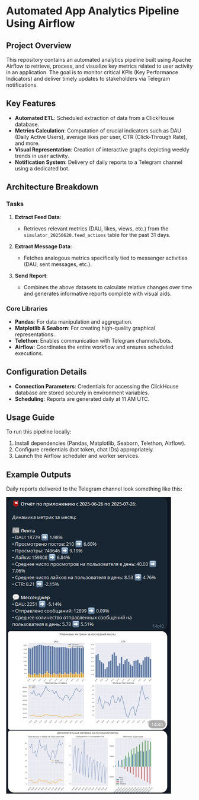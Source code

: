 # Automated App Analytics Pipeline Using Airflow

## Project Overview

This repository contains an automated analytics pipeline built using Apache Airflow to retrieve, process, and visualize key metrics related to user activity in an application. The goal is to monitor critical KPIs (Key Performance Indicators) and deliver timely updates to stakeholders via Telegram notifications.

## Key Features

- **Automated ETL**: Scheduled extraction of data from a ClickHouse database.
- **Metrics Calculation**: Computation of crucial indicators such as DAU (Daily Active Users), average likes per user, CTR (Click-Through Rate), and more.
- **Visual Representation**: Creation of interactive graphs depicting weekly trends in user activity.
- **Notification System**: Delivery of daily reports to a Telegram channel using a dedicated bot.

## Architecture Breakdown

### Tasks

1. **Extract Feed Data**:
   - Retrieves relevant metrics (DAU, likes, views, etc.) from the `simulator_20250620.feed_actions` table for the past 31 days.

2. **Extract Message Data**:
   - Fetches analogous metrics specifically tied to messenger activities (DAU, sent messages, etc.).

3. **Send Report**:
   - Combines the above datasets to calculate relative changes over time and generates informative reports complete with visual aids.

### Core Libraries

- **Pandas**: For data manipulation and aggregation.
- **Matplotlib & Seaborn**: For creating high-quality graphical representations.
- **Telethon**: Enables communication with Telegram channels/bots.
- **Airflow**: Coordinates the entire workflow and ensures scheduled executions.

## Configuration Details

- **Connection Parameters**: Credentials for accessing the ClickHouse database are stored securely in environment variables.
- **Scheduling**: Reports are generated daily at 11 AM UTC.

## Usage Guide

To run this pipeline locally:

1. Install dependencies (Pandas, Matplotlib, Seaborn, Telethon, Airflow).
2. Configure credentials (bot token, chat IDs) appropriately.
3. Launch the Airflow scheduler and worker services.

## Example Outputs

Daily reports delivered to the Telegram channel look something like this:

![Report](/notebooks/ETL_Airflow/Report.jpg)
